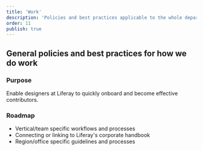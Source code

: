```yaml
---
title: 'Work'
description: 'Policies and best practices applicable to the whole department'
order: 11
publish: true
---
```


## General policies and best practices for how we do work

### Purpose

Enable designers at Liferay to quickly onboard and become effective contributors.

### Roadmap

-   Vertical/team specific workflows and processes
-   Connecting or linking to Liferay's corporate handbook
-   Region/office specific guidelines and processes

<br />
<br />
<br />
<br />
<br />
